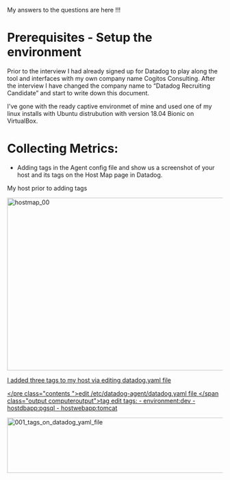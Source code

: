 My answers to the questions are here !!!

# Prerequisites - Setup the environment
Prior to the interview I had already signed up for Datadog to play along the tool and interfaces with my own company name Cogitos Consulting. After the interview I have changed the company name to “Datadog Recruiting Candidate” and start to write down this document.

I've gone with the ready captive environmet of mine and used one of my linux installs with Ubuntu distrubution with version 18.04 Bionic on VirtualBox.

# Collecting Metrics:

* Adding tags in the Agent config file and show us a screenshot of your host and its tags on the Host Map page in Datadog.

My host prior to adding tags

<a data-flickr-embed="true" href="https://www.flickr.com/photos/187392514@N02/49649359148/in/dateposted-public/" title="hostmap_00"><img src="https://live.staticflickr.com/65535/49649359148_8620b9abcb_c.jpg" width="800" height="403" alt="hostmap_00">

I added three tags to my host via editing datadog.yaml file

</pre class="contents "><span class="cmd command">edit /etc/datadog-agent/datadog.yaml file </span>
</span class="output computeroutput">tag edit
tags:
         - environment:dev
         - hostdbapp:pgsql
         - hostwebapp:tomcat
</span>
</pre>



<a data-flickr-embed="true" href="https://www.flickr.com/photos/187392514@N02/49649939656/in/dateposted-public/" title="001_tags_on_datadog_yaml_file"><img src="https://live.staticflickr.com/65535/49649939656_e1a86822f6_c.jpg" width="800" height="129" alt="001_tags_on_datadog_yaml_file">
